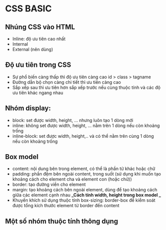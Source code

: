 # CSS BASIC

## Nhúng CSS vào HTML

- Inline: độ ưu tiên cao nhất
- Internal
- External (nên dùng)

## Độ ưu tiên trong CSS

- Sự phổ biến càng thấp thì độ ưu tiên càng cao id > class > tagname
- Đường dẫn bộ chọn càng chi tiết thì ưu tiên càng cao
- Sắp xếp sau thì ưu tiên hơn sắp xếp trước nếu cùng thuộc tính và các độ ưu tiên khác ngang nhau

## Nhóm display:

- block: set được width, height, ... nhưng luôn tạo 1 dòng mới
- inline: không set được width, height, ... nằm trên 1 dòng nếu còn khoảng trống
- inline-block: set được width, height,.. và có thể nằm trên cùng 1 dòng nếu còn khoảng trống

## Box model

- content: nội dung bên trong element, có thể là phần tử khác hoặc chữ
- padding: phần đệm bên ngoài content, trong suốt (sử dụng khi muốn tạo khoảng cách cho element cha và element con (hoặc chữ))
- border: tạo đường viền cho element
- margin: tạo khoảng cách bên ngoài element, dùng để tạo khoảng cách giữa các element cạnh nhau
  **_Cách tính width, height trong box model _**
- Khuyến khích sử dụng thuộc tính box-sizing: border-box để kiểm soát được tổng kích thước element từ border đến content

## Một số nhóm thuộc tính thông dụng

